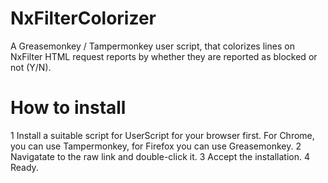 # NxFilterColorizer
A Greasemonkey / Tampermonkey user script, that colorizes lines on NxFilter HTML request reports by whether they are reported as blocked or not (Y/N).

# How to install
1 Install a suitable script for UserScript for your browser first. For Chrome, you can use Tampermonkey, for Firefox you can use Greasemonkey.
2 Navigatate to the raw link and double-click it.
3 Accept the installation. 
4 Ready.
